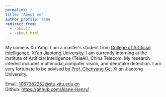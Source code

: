 ```yaml
---
permalink: /
title: "About me"
author_profile: true
redirect_from: 
  - /about/
  - /about.html
---
```


My name is Xu Yang. I am a master's student from [College of Artificial Intelligence](https://iair.xjtu.edu.cn/), [Xi'an Jiaotong University](https://www.xjtu.edu.cn/). I am currently interning at the Institute of Artificial Intelligence (TeleAI), China Telecom. My research interest includes multimodal,computer vision, and deepfake detection.
I am very fortunate to be advised by [Prof. Chenyang Ge](https://www.xjtu.edu.cn/jsnr.jsp?urltype=tree.TreeTempUrl&wbtreeid=1632&wbwbxjtuteacherid=1985), Xi'an Jiaotong University.

Email: 1067382252@stu.xjtu.edu.cn  
Github: https://github.com/Alane-Henry/

